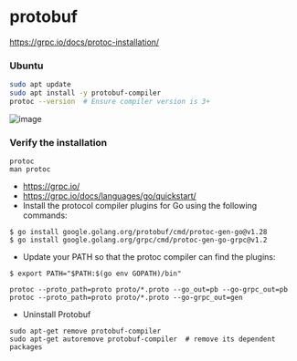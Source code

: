 # protobuf

https://grpc.io/docs/protoc-installation/
### Ubuntu

```bash
sudo apt update
sudo apt install -y protobuf-compiler
protoc --version  # Ensure compiler version is 3+
```
![image](https://github.com/ahmed82/hyperledger-fabric-Notes/assets/9446035/b6096e53-6638-4550-9625-3a1565b34ee7)

### Verify the installation
```
protoc
man protoc
```

* https://grpc.io/
* https://grpc.io/docs/languages/go/quickstart/
* Install the protocol compiler plugins for Go using the following commands:
```
$ go install google.golang.org/protobuf/cmd/protoc-gen-go@v1.28
$ go install google.golang.org/grpc/cmd/protoc-gen-go-grpc@v1.2
```
* Update your PATH so that the protoc compiler can find the plugins:

```
$ export PATH="$PATH:$(go env GOPATH)/bin"

```


```
protoc --proto_path=proto proto/*.proto --go_out=pb --go-grpc_out=pb
protoc --proto_path=proto proto/*.proto --go-grpc_out=gen
```

* Uninstall Protobuf 
```
sudo apt-get remove protobuf-compiler
sudo apt-get autoremove protobuf-compiler  # remove its dependent packages
```
